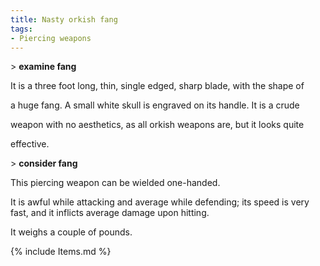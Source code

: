 ```yaml
---
title: Nasty orkish fang
tags:
- Piercing weapons
---
```


\> **examine fang**

It is a three foot long, thin, single edged, sharp blade, with the shape
of

a huge fang. A small white skull is engraved on its handle. It is a
crude

weapon with no aesthetics, as all orkish weapons are, but it looks quite

effective.

\> **consider fang**

This piercing weapon can be wielded one-handed.

It is awful while attacking and average while defending; its speed is
very fast, and it inflicts average damage upon hitting.

It weighs a couple of pounds.

{% include Items.md %}
